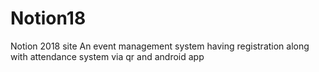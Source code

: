 # Notion18
Notion 2018 site
An event management system having registration along with attendance system via qr and android app
